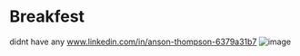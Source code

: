 # Breakfest
didnt have any
www.linkedin.com/in/anson-thompson-6379a31b7
![image](https://user-images.githubusercontent.com/92155869/145368020-2cdaf67c-0c99-4378-bdd8-b671765301f0.png)
